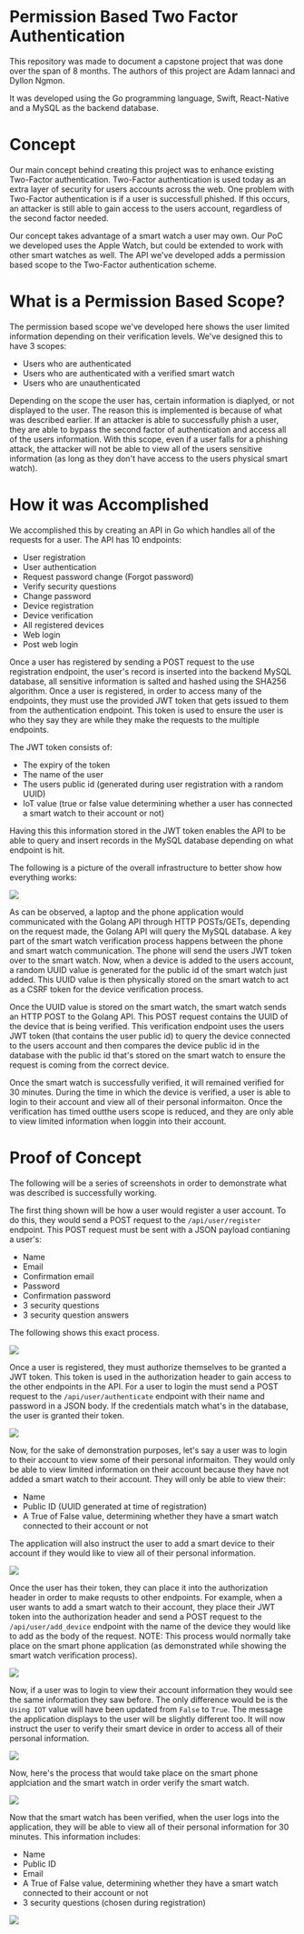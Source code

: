 # Permission Based Two Factor Authentication

This repository was made to document a capstone project that was done over the span of 8 months. The authors of this project are Adam Iannaci and Dyllon Ngmon.

It was developed using the Go programming language, Swift, React-Native and a MySQL as the backend database.

# Concept

Our main concept behind creating this project was to enhance existing Two-Factor authentication. Two-Factor authentication is used today as an extra layer of security for users accounts across the web. One problem with Two-Factor authentication is if a user is successfull phished. If this occurs, an attacker is still able to gain access to the users account, regardless of the second factor needed.

Our concept takes advantage of a smart watch a user may own. Our PoC we developed uses the Apple Watch, but could be extended to work with other smart watches as well. The API we've developed adds a permission based scope to the Two-Factor authentication scheme.

# What is a Permission Based Scope?

The permission based scope we've developed here shows the user limited information depending on their verification levels. We've designed this to have 3 scopes:
* Users who are authenticated
* Users who are authenticated with a verified smart watch 
* Users who are unauthenticated

Depending on the scope the user has, certain information is diaplyed, or not displayed to the user. The reason this is implemented is because of what was described earlier. If an attacker is able to successfully phish a user, they are able to bypass the second factor of authentication and access all of the users information. With this scope, even if a user falls for a phishing attack, the attacker will not be able to view all of the users sensitive information (as long as they don't have access to the users physical smart watch).

# How it was Accomplished

We accomplished this by creating an API in Go which handles all of the requests for a user. The API has 10 endpoints:
* User registration
* User authentication
* Request password change (Forgot password)
* Verify security questions
* Change password
* Device registration
* Device verification
* All registered devices
* Web login
* Post web login

Once a user has registered by sending a POST request to the use registration endpoint, the user's record is inserted into the backend MySQL database, all sensitive information is salted and hashed using the SHA256 algorithm. Once a user is registered, in order to access many of the endpoints, they must use the provided JWT token that gets issued to them from the authentication endpoint. This token is used to ensure the user is who they say they are while they make the requests to the multiple endpoints.

The JWT token consists of:
* The expiry of the token
* The name of the user
* The users public id (generated during user registration with a random UUID)
* IoT value (true or false value determining whether a user has connected a smart watch to their account or not)

Having this this information stored in the JWT token enables the API to be able to query and insert records in the MySQL database depending on what endpoint is hit.

The following is a picture of the overall infrastructure to better show how everything works:

![](pics/infrastructure.png)

As can be observed, a laptop and the phone application would communicated with the Golang API through HTTP POSTs/GETs, depending on the request made, the Golang API will query the MySQL database. A key part of the smart watch verification process happens between the phone and smart watch communication. The phone will send the users JWT token over to the smart watch. Now, when a device is added to the users account, a random UUID value is generated for the public id of the smart watch just added. This UUID value is then physically stored on the smart watch to act as a CSRF token for the device verification process.

Once the UUID value is stored on the smart watch, the smart watch sends an HTTP POST to the Golang API. This POST request contains the UUID of the device that is being verified. This verification endpoint uses the users JWT token (that contains the user public id) to query the device connected to the users account and then compares the device public id in the database with the public id that's stored on the smart watch to ensure the request is coming from the correct device.

Once the smart watch is successfully verified, it will remained verified for 30 minutes. During the time in which the device is verified, a user is able to login to their account and view all of their personal informaiton. Once the verification has timed outthe users scope is reduced, and they are only able to view limited information when loggin into their account.

# Proof of Concept
The following will be a series of screenshots in order to demonstrate what was described is successfully working.

The first thing shown will be how a user would register a user account. To do this, they would send a POST request to the `/api/user/register` endpoint. This POST request must be sent with a JSON payload contianing a user's:
* Name
* Email
* Confirmation email
* Password
* Confirmation password
* 3 security questions
* 3 security question answers 

The following shows this exact process.

![](pics/registration.gif)

Once a user is registered, they must authorize themselves to be granted a JWT token. This token is used in the authorization header to gain access to the other endpoints in the API. For a user to login the must send a POST request to the `/api/user/authenticate` endpoint with their name and password in a JSON body. If the credentials match what's in the database, the user is granted their token.

![](pics/login.gif)

Now, for the sake of demonstration purposes, let's say a user was to login to their account to view some of their personal informaiton. They would only be able to view limited information on their account because they have not added a smart watch to their account. They will only be able to view their:
* Name
* Public ID (UUID generated at time of registration)
* A True of False value, determining whether they have a smart watch connected to their account or not

The application will also instruct the user to add a smart device to their account if they would like to view all of their personal information.

![](pics/post_login(nd).gif)

Once the user has their token, they can place it into the authorization header in order to make requsts to other endpoints. For example, when a user wants to add a smart watch to their account, they place their JWT token into the authorization header and send a POST request to the `/api/user/add_device` endpoint with the name of the device they would like to add as the body of the request. NOTE: This process would normally take place on the smart phone application (as demonstrated while showing the smart watch verification process).

![](pics/add_device.gif)

Now, if a user was to login to view their account information they would see the same information they saw before. The only difference would be is the `Using IOT` value will have been updated from `False` to `True`. The message the application displays to the user will be slightly different too. It will now instruct the user to verify their smart device in order to access all of their personal information.

![](pics/post_login(d).gif)

Now, here's the process that would take place on the smart phone applciation and the smart watch in order verify the smart watch.

![](pics/phone-verify-device.gif)

Now that the smart watch has been verified, when the user logs into the application, they will be able to view all of their personal information for 30 minutes. This information includes:
* Name
* Public ID
* Email
* A True of False value, determining whether they have a smart watch connected to their account or not
* 3 security questions (chosen during registration)

![](pics/post_login(dv).gif)
